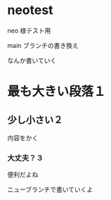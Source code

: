 # neotest
neo 様テスト用

main ブランチの書き換え

なんか書いていく

# 最も大きい段落１

## 少し小さい２
内容をかく

### 大丈夫？３
便利だよね

ニューブランチで書いていくよ